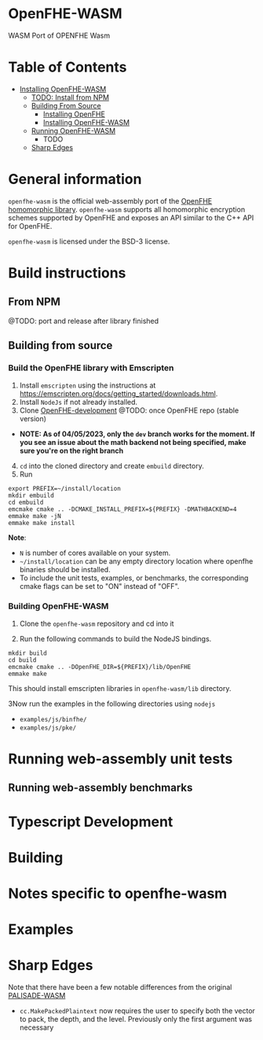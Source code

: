 # OpenFHE-WASM
WASM Port of OPENFHE Wasm

# Table of Contents
- [Installing OpenFHE-WASM](#build-instructions)
  - [TODO: Install from NPM](#from-npm)
  - [Building From Source](#building-from-source)
    - [Installing OpenFHE](#build-the-openfhe-library-with-emscripten)
    - [Installing OpenFHE-WASM](#building-openfhe-wasm)
  - [Running OpenFHE-WASM](#running-web-assembly-unit-tests) 
    - TODO
  - [Sharp Edges](#sharp-edges)

# General information

`openfhe-wasm` is the official web-assembly port of
the [OpenFHE homomorphic library](https://www.openfhe.org/). `openfhe-wasm` supports all homomorphic encryption
schemes supported by OpenFHE and exposes an API similar to the C++ API for OpenFHE.

`openfhe-wasm` is licensed under the BSD-3 license.

# Build instructions

## From NPM

@TODO: port and release after library finished

## Building from source

### Build the OpenFHE library with Emscripten

1. Install `emscripten` using the instructions at https://emscripten.org/docs/getting_started/downloads.html.
2. Install `NodeJs` if not already installed.
3. Clone [OpenFHE-development](https://github.com/openfheorg/openfhe-development) @TODO: once OpenFHE repo (stable version)

- **NOTE: As of 04/05/2023, only the `dev` branch works for the moment. If you see an issue about the math backend not being specified, make sure you're on the right branch**

4. `cd` into the cloned directory and create `embuild` directory.
5. Run

```
export PREFIX=~/install/location
mkdir embuild
cd embuild
emcmake cmake .. -DCMAKE_INSTALL_PREFIX=${PREFIX} -DMATHBACKEND=4
emmake make -jN
emmake make install
```

**Note**: 
- `N` is number of cores available on your system.
- `~/install/location` can be any empty directory location where openfhe binaries should be installed. 
- To include the unit tests, examples, or benchmarks, the corresponding cmake flags can be set to "ON" instead of "OFF".

### Building OpenFHE-WASM

1. Clone the `openfhe-wasm` repository and cd into it

2. Run the following commands to build the NodeJS bindings.

```
mkdir build
cd build
emcmake cmake .. -DOpenFHE_DIR=${PREFIX}/lib/OpenFHE
emmake make
```

This should install emscripten libraries in `openfhe-wasm/lib` directory.

3Now run the examples in the following directories using `nodejs`

* `examples/js/binfhe/`
* `examples/js/pke/`

# Running web-assembly unit tests

## Running web-assembly benchmarks

# Typescript Development

# Building

# Notes specific to openfhe-wasm

# Examples

# Sharp Edges 

Note that there have been a few notable differences from the original [PALISADE-WASM](https://gitlab.com/palisade/palisade-wasm/)

- `cc.MakePackedPlaintext` now requires the user to specify both the vector to pack, the depth, and the level. Previously only the first argument was necessary